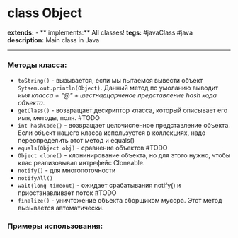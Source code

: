# class Object
**extends:** -
** implements:** All classes!
**tegs:** #javaClass  #java
**description:** Main class in Java

---

### Методы класса:
- `toString()` - вызывается, если мы пытаемся вывести объект `Sytsem.out.println(Object)`. Данный метод по умоланию выводит *имя класса + "@" + шестнадцарченое представление hash кода объекта*. 
- `getClass()` - возвращает дескриптор класса, который описывает его имя, методы, поля. #TODO <?сравнить с документацией?>
- `int hashCode()` - возвращает целочисленное представление объекта. Если объект нашего класса используется в коллекциях, надо переопределить этот метод и equals()
- `equals(Object obj)` - сравнение объектов #TODO <?Каким образом??>
- `Object clone()` - клонинирование объекта, но для этого нужно, чтобы клас реализовывал интрефейс Cloneable.
- `notify()` - для многопоточности
- `notifyAll()`
- `wait(long timeout)` - ожидает срабатывания notify() и приостанавливает поток #TODO <?уточнить?>
- `finalize()` - уничтожение объекта сборщиком мусора. Этот метод вызывается автоматически.

### Примеры использования:
